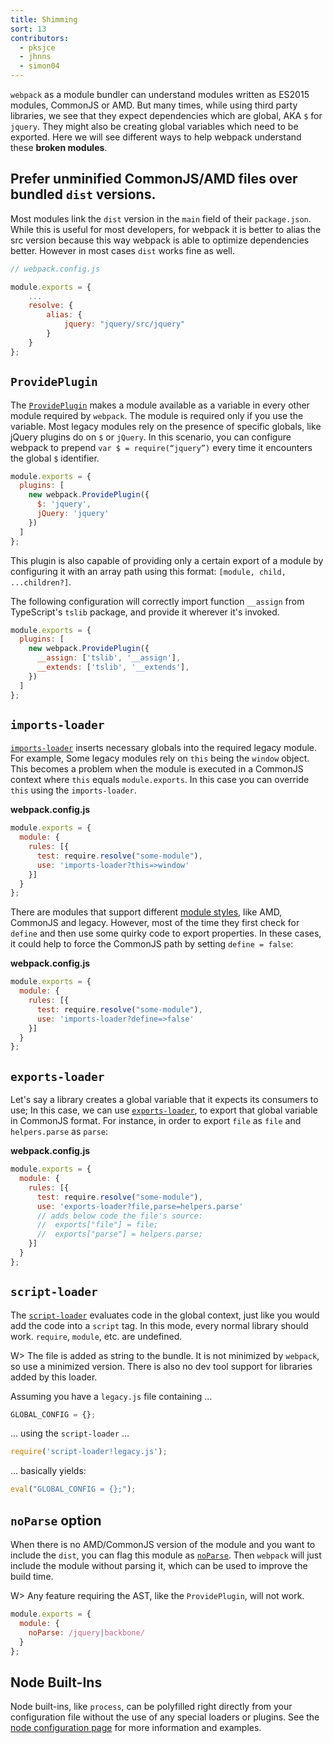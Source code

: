 ```yaml
---
title: Shimming
sort: 13
contributors:
  - pksjce
  - jhnns
  - simon04
---
```


`webpack` as a module bundler can understand modules written as ES2015 modules, CommonJS or AMD. But many times, while using third party libraries, we see that they expect dependencies which are global, AKA `$` for `jquery`. They might also be creating global variables which need to be exported. Here we will see different ways to help webpack understand these __broken modules__.


## Prefer unminified CommonJS/AMD files over bundled `dist` versions.

Most modules link the `dist` version in the `main` field of their `package.json`. While this is useful for most developers, for webpack it is better to alias the src version because this way webpack is able to optimize dependencies better. However in most cases `dist` works fine as well.

``` javascript
// webpack.config.js

module.exports = {
    ...
    resolve: {
        alias: {
            jquery: "jquery/src/jquery"
        }
    }
};
```


## `ProvidePlugin`

The [`ProvidePlugin`](/plugins/provide-plugin) makes a module available as a variable in every other module required by `webpack`. The module is required only if you use the variable.
Most legacy modules rely on the presence of specific globals, like jQuery plugins do on `$` or `jQuery`. In this scenario, you can configure webpack to prepend `var $ = require(“jquery”)` every time it encounters the global `$` identifier.

```javascript
module.exports = {
  plugins: [
    new webpack.ProvidePlugin({
      $: 'jquery',
      jQuery: 'jquery'
    })
  ]
};
```

This plugin is also capable of providing only a certain export of a module by configuring it with an array path using this format: `[module, child, ...children?]`.

The following configuration will correctly import function `__assign` from TypeScript's `tslib` package, and provide it wherever it's invoked.

```javascript
module.exports = {
  plugins: [
    new webpack.ProvidePlugin({
      __assign: ['tslib', '__assign'],
      __extends: ['tslib', '__extends'],
    })
  ]
};
```


## `imports-loader`

[`imports-loader`](/loaders/imports-loader/) inserts necessary globals into the required legacy module.
For example, Some legacy modules rely on `this` being the `window` object. This becomes a problem when the module is executed in a CommonJS context where `this` equals `module.exports`. In this case you can override `this` using the `imports-loader`.

__webpack.config.js__

```javascript
module.exports = {
  module: {
    rules: [{
      test: require.resolve("some-module"),
      use: 'imports-loader?this=>window'
    }]
  }
};
```

There are modules that support different [module styles](/concepts/modules), like AMD, CommonJS and legacy. However, most of the time they first check for `define` and then use some quirky code to export properties. In these cases, it could help to force the CommonJS path by setting `define = false`:

__webpack.config.js__

```javascript
module.exports = {
  module: {
    rules: [{
      test: require.resolve("some-module"),
      use: 'imports-loader?define=>false'
    }]
  }
};
```


## `exports-loader`

Let's say a library creates a global variable that it expects its consumers to use; In this case, we can use [`exports-loader`](/loaders/exports-loader/), to export that global variable in CommonJS format. For instance, in order to export `file` as `file` and `helpers.parse` as `parse`:

__webpack.config.js__

```javascript
module.exports = {
  module: {
    rules: [{
      test: require.resolve("some-module"),
      use: 'exports-loader?file,parse=helpers.parse'
      // adds below code the file's source:
      //  exports["file"] = file;
      //  exports["parse"] = helpers.parse;
    }]
  }
};
```


## `script-loader`

The [`script-loader`](/loaders/script-loader/) evaluates code in the global context, just like you would add the code into a `script` tag. In this mode, every normal library should work. `require`, `module`, etc. are undefined.

W> The file is added as string to the bundle. It is not minimized by `webpack`, so use a minimized version. There is also no dev tool support for libraries added by this loader.

Assuming you have a `legacy.js` file containing …

```javascript
GLOBAL_CONFIG = {};
```

… using the `script-loader` …

```javascript
require('script-loader!legacy.js');
```

… basically yields:

```javascript
eval("GLOBAL_CONFIG = {};");
```


## `noParse` option

When there is no AMD/CommonJS version of the module and you want to include the `dist`, you can flag this module as [`noParse`](/configuration/module/#module-noparse). Then `webpack` will just include the module without parsing it, which can be used to improve the build time.

W> Any feature requiring the AST, like the `ProvidePlugin`, will not work.

```javascript
module.exports = {
  module: {
    noParse: /jquery|backbone/
  }
};
```


## Node Built-Ins

Node built-ins, like `process`, can be polyfilled right directly from your configuration file without the use of any special loaders or plugins. See the [node configuration page](/configuration/node) for more information and examples.
